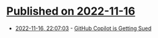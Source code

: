 # [Published on 2022-11-16](index.md)

* [2022-11-16, 22:07:03](https://lobste.rs/s/vlwboy/github_copilot_is_getting_sued) - [GitHub Copilot is Getting Sued](https://build.typogram.co/p/github-copilot-is-getting-sued)
